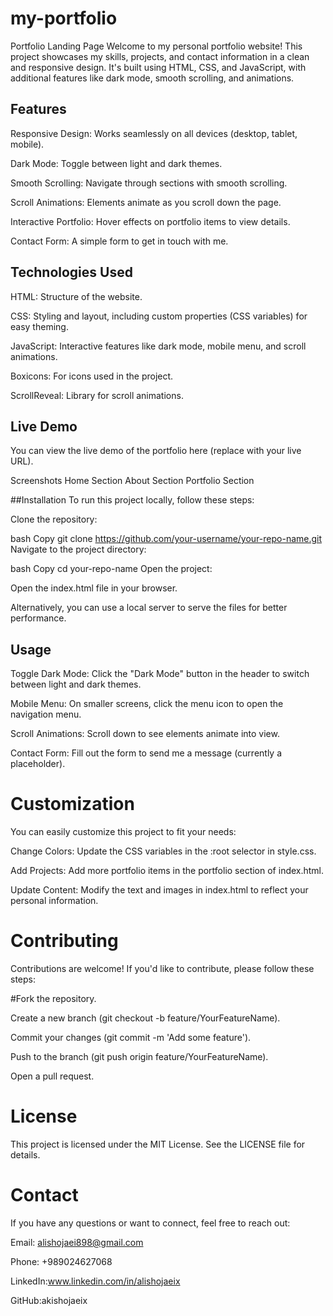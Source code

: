 # my-portfolio

Portfolio Landing Page
Welcome to my personal portfolio website! This project showcases my skills, projects, and contact information in a clean and responsive design. It's built using HTML, CSS, and JavaScript, with additional features like dark mode, smooth scrolling, and animations.

## Features
Responsive Design: Works seamlessly on all devices (desktop, tablet, mobile).

Dark Mode: Toggle between light and dark themes.

Smooth Scrolling: Navigate through sections with smooth scrolling.

Scroll Animations: Elements animate as you scroll down the page.

Interactive Portfolio: Hover effects on portfolio items to view details.

Contact Form: A simple form to get in touch with me.

## Technologies Used
HTML: Structure of the website.

CSS: Styling and layout, including custom properties (CSS variables) for easy theming.

JavaScript: Interactive features like dark mode, mobile menu, and scroll animations.

Boxicons: For icons used in the project.

ScrollReveal: Library for scroll animations.

## Live Demo
You can view the live demo of the portfolio here (replace with your live URL).

Screenshots
Home Section
About Section
Portfolio Section

##Installation
To run this project locally, follow these steps:

Clone the repository:

bash
Copy
git clone https://github.com/your-username/your-repo-name.git
Navigate to the project directory:

bash
Copy
cd your-repo-name
Open the project:

Open the index.html file in your browser.

Alternatively, you can use a local server to serve the files for better performance.

## Usage
Toggle Dark Mode: Click the "Dark Mode" button in the header to switch between light and dark themes.

Mobile Menu: On smaller screens, click the menu icon to open the navigation menu.

Scroll Animations: Scroll down to see elements animate into view.

Contact Form: Fill out the form to send me a message (currently a placeholder).

# Customization
You can easily customize this project to fit your needs:

Change Colors: Update the CSS variables in the :root selector in style.css.

Add Projects: Add more portfolio items in the portfolio section of index.html.

Update Content: Modify the text and images in index.html to reflect your personal information.

# Contributing
Contributions are welcome! If you'd like to contribute, please follow these steps:

#Fork the repository.

Create a new branch (git checkout -b feature/YourFeatureName).

Commit your changes (git commit -m 'Add some feature').

Push to the branch (git push origin feature/YourFeatureName).

Open a pull request.

# License
This project is licensed under the MIT License. See the LICENSE file for details.

# Contact
If you have any questions or want to connect, feel free to reach out:

Email: alishojaei898@gmail.com

Phone: +989024627068

LinkedIn:www.linkedin.com/in/alishojaeix

GitHub:akishojaeix
